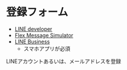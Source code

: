 # 登録フォーム
- [LINE developer](https://account.line.biz/login?redirectUri=https%3A%2F%2Fdevelopers.line.biz%2Fconsole%2F)
- [Flex Message Simulator](https://developers.line.biz/flex-simulator/)
- [LINE Business](https://www.linebiz.com/jp/service/line-official-account/)
  - スマホアプリが必須

LINEアカウントあるいは、メールアドレスを登録
